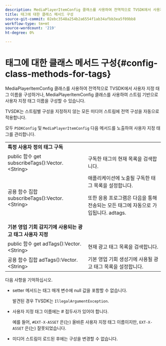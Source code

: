 ```yaml
---
description: MediaPlayerItemConfig 클래스를 사용하여 전역적으로 TVSDK에서 사용자 지정 태그 이름을 구성하거나, MediaPlayerItemConfig 클래스를 사용하여 스트림 기반으로 사용자 지정 태그 이름을 구성할 수 있습니다.
title: 태그에 대한 클래스 메서드 구성
source-git-commit: 02ebc3548a254b2a6554f1ab34afbb3ea5f09bb8
workflow-type: tm+mt
source-wordcount: '219'
ht-degree: 0%

---
```


# 태그에 대한 클래스 메서드 구성{#config-class-methods-for-tags}

MediaPlayerItemConfig 클래스를 사용하여 전역적으로 TVSDK에서 사용자 지정 태그 이름을 구성하거나, MediaPlayerItemConfig 클래스를 사용하여 스트림 기반으로 사용자 지정 태그 이름을 구성할 수 있습니다.

TVSDK는 스트림별 구성을 지정하지 않는 모든 미디어 스트림에 전역 구성을 자동으로 적용합니다.

모두 `PSDKConfig` 및 `MediaPlayerItemConfig` 다음 메서드를 노출하여 사용자 지정 태그를 관리합니다.

<table id="table_B37A6C75270D47BC99258F2884AD6905"> 
 <tbody> 
  <tr> 
   <td colname="1"><b>특정 사용자 정의 태그 구독</b> </td> 
   <td colname="3"> </td>
  </tr> 
  <tr> 
   <td colname="col1"><span class="codeph"> public 함수 get subscribeTags():Vector.&lt;String&gt;</span> </td> 
   <td colname="col2"> 구독한 태그의 현재 목록을 검색합니다. </td> 
  </tr> 
  <tr> 
   <td colname="col1"><span class="codeph"> 공용 함수 집합 subscribeTags():Vector.&lt;String&gt;</span> </td> 
   <td colname="col2">애플리케이션에 노출될 구독한 태그 목록을 설정합니다. <p>또한 응용 프로그램은 다음을 통해 전송되는 모든 태그에 자동으로 가입됩니다. <span class="codeph"> adtags</span>. </p> </td> 
  </tr> 
  <tr> 
   <td colname="1"><b>기본 영업 기회 감지기에 사용되는 광고 태그 사용자 지정 </b> </td> 
   <td colname="3"> </td>
  </tr> 
  <tr> 
   <td colname="col1"><span class="codeph"> public 함수 get adTags():Vector.&lt;String&gt;</span> </td> 
   <td colname="col2"> 현재 광고 태그 목록을 검색합니다. </td> 
  </tr> 
  <tr> 
   <td colname="col1"><span class="codeph"> 공용 함수 집합 adTags():Vector.&lt;String&gt;</span> </td> 
   <td colname="col2"> 기본 영업 기회 생성기에 사용될 광고 태그 목록을 설정합니다. </td> 
  </tr> 
 </tbody> 
</table>

다음 사항을 기억하십시오.

* setter 메서드는 태그 매개 변수에 null 값을 포함할 수 없습니다.

  발견된 경우 TVSDK는 `IllegalArgumentException`.
* 사용자 지정 태그 이름에는 # 접두사가 있어야 합니다.

  예를 들어, `#EXT-X-ASSET` 은(는) 올바른 사용자 지정 태그 이름이지만, `EXT-X-ASSET` 은(는) 잘못되었습니다.
* 미디어 스트림이 로드된 후에는 구성을 변경할 수 없습니다.
